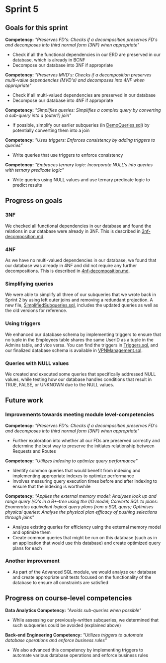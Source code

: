 # Sprint 5
## Goals for this sprint
**Competency:** *"Preserves FD's: Checks if a decomposition preserves FD's and decomposes into third normal form (3NF) when appropriate"* <br>
* Check if all the functional dependencies in our ERD are preserved in our database, which is already in BCNF
* Decompose our database into 3NF if appropriate

**Competency:** *"Preserves MVD's: Checks if a decomposition preserves multi-value dependencies (MVD's) and decomposes into 4NF when appropriate"* <br>
* Check if all multi-valued dependencies are preserved in our database
* Decompose our database into 4NF if appropriate

**Competency:** *"Simplifies queries: Simplifies a complex query by converting a sub-query into a (outer?) join"* <br>
* If possible, simplify our earlier subqueries (in [DemoQueries.sql](project-deliverables/sprint-2/DemoQueries.sql)) by potentially converting them into a join

**Competency:** *"Uses triggers: Enforces consistency by adding triggers to queries"* <br>
* Write queries that use triggers to enforce consistency

**Competency:** *"Embraces ternary logic: Incorporate NULL's into queries with ternary predicate logic"* <br>
* Write queries using NULL values and use ternary predicate logic to predict results

## Progress on goals
### 3NF
We checked all functional dependencies in our database and found the relations in our database were already in 3NF. This is described in [3nf-decomposition.md](project-deliverables/sprint-5/3nf-decomposition.md).

### 4NF
As we have no multi-valued dependencies in our database, we found that our database was already in 4NF and did not require any further decompositions. This is described in [4nf-decomposition.md](project-deliverables/sprint-5/4nf-decomposition.md).

### Simplifying queries
We were able to simplify all three of our subqueries that we wrote back in Sprint 2 by using left outer joins and removing a redundant projection. A new file, [SimplifiedSubqueries.sql](https://github.com/macsyd/csc370-database-project/blob/main/project-deliverables/sprint-5/SimplifiedSubqueries.sql), includes the updated queries as well as the old versions for reference.

### Using triggers
We enhanced our database schema by implementing triggers to ensure that no tuple in the Employees table shares the same UserID as a tuple in the Admins table, and vice versa. You can find the triggers in [Triggers.sql](https://github.com/macsyd/csc370-database-project/blob/main/project-deliverables/sprint-5/Triggers.sql), and our finalized database schema is available in [VPNManagement.sql](https://github.com/macsyd/csc370-database-project/blob/main/database-setup/VPNManagement.sql).

### Queries with NULL values
We created and executed some queries that specifically addressed NULL values, while testing how our database handles conditions that result in TRUE, FALSE, or UNKNOWN due to the NULL values.

## Future work
### Improvements towards meeting module level-competencies
**Competency:** *"Preserves FD's: Checks if a decomposition preserves FD's and decomposes into third normal form (3NF) when appropriate"* <br>
* Further exploration into whether all our FDs are preserved correctly and determine the best way to preserve the initiates relationship between Requests and Routes

**Competency:** *"Utilizes indexing to optimize query performance"* <br>
* Identify common queries that would benefit from indexing and implementing appropriate indexes to optimize performance
* Involves measuring query execution times before and after indexing to ensure that the indexing is worthwhile

**Competency:** *"Applies the external memory model: Analyses look up and range query I/O's in a B+-tree using the I/O model; Converts SQL to plans: Enumerates equivalent logical query plans from a SQL query; Optimises physical queries: Analyse the physical plan efficacy of pushing selections through joins"*<br>
* Analyze existing queries for efficiency using the external memory model and optimize them
* Create common queries that might be run on this database (such as in an application that would use this database) and create optimized query plans for each

### Another improvement
* As part of the Advanced SQL module, we would analyze our database and create appropriate unit tests focused on the functionality of the database to ensure all constraints are satisfied

## Progress on course-level competencies
**Data Analytics Competency:** *"Avoids sub-queries when possible"* <br>
* While assessing our previously-written subqueries, we determined that such subqueries could be avoided (explained above)

**Back-end Engineering Competency:** *"Utilizes triggers to automate database operations and enforce business rules"* <br>
* We also advanced this competency by implementing triggers to automate various database operations and enforce business rules
